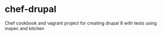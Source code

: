 # chef-drupal
Chef cookbook and vagrant project for creating drupal 8 with tests using inspec and kitchen
